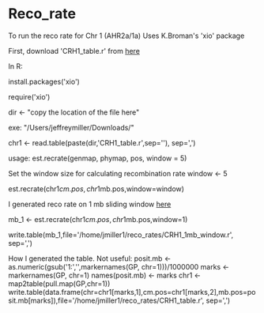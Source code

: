 # Reco_rate

To run the reco rate for Chr 1 (AHR2a/1a)
Uses K.Broman's 'xio' package

First, download 'CRH1_table.r' from [here](https://github.com/jthmiller/Reco_rate/blob/master/CRH1_table.r)

In R:

install.packages('xio')

require('xio')

dir <- "copy the location of the file here"

exe: "/Users/jeffreymiller/Downloads/"

chr1 <- read.table(paste(dir,'CRH1_table.r',sep=''), sep=',')

usage: est.recrate(genmap, phymap, pos, window = 5)

Set the window size for calculating recombination rate
window <- 5

est.recrate(chr1$cm.pos,chr1$mb.pos,window=window)


I generated reco rate on 1 mb sliding window [here](https://github.com/jthmiller/Reco_rate/blob/master/CRH1_1mb_window.r)

mb_1 <- est.recrate(chr1$cm.pos,chr1$mb.pos,window=1)

write.table(mb_1,file='/home/jmiller1/reco_rates/CRH1_1mb_window.r', sep=',')



How I generated the table. Not useful:
posit.mb <- as.numeric(gsub('1:','',markernames(GP, chr=1)))/1000000
marks <- markernames(GP, chr=1)
names(posit.mb) <- marks
chr1 <- map2table(pull.map(GP,chr=1))
write.table(data.frame(chr=chr1[marks,1],cm.pos=chr1[marks,2],mb.pos=posit.mb[marks]),file='/home/jmiller1/reco_rates/CRH1_table.r', sep=',')


